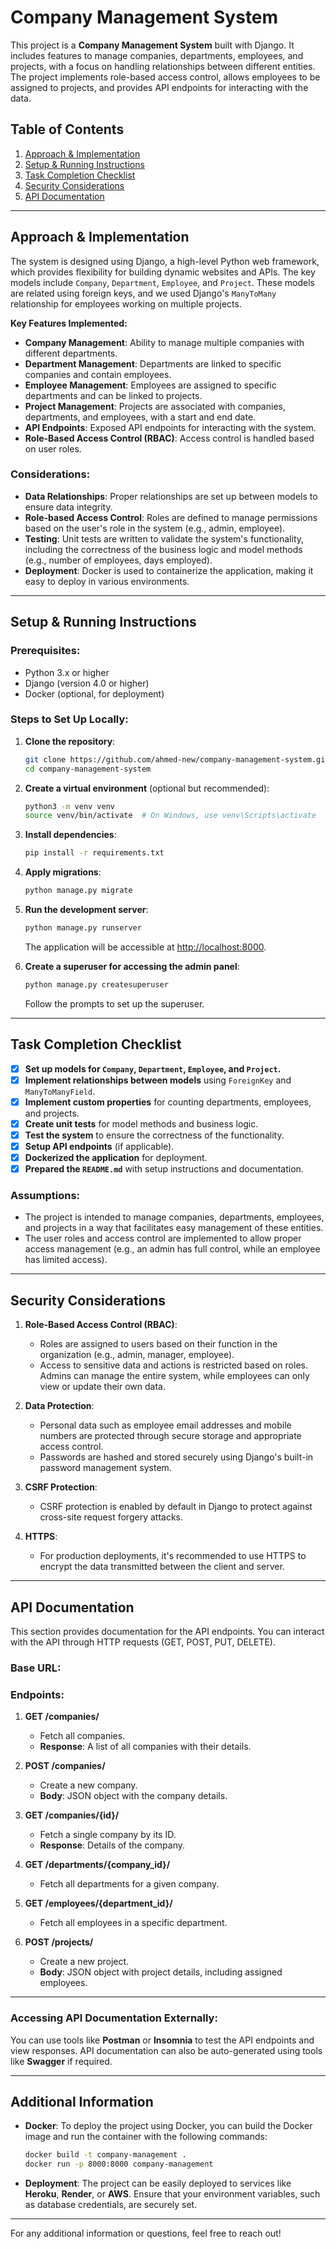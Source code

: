 # Company Management System

This project is a **Company Management System** built with Django. It includes features to manage companies, departments, employees, and projects, with a focus on handling relationships between different entities. The project implements role-based access control, allows employees to be assigned to projects, and provides API endpoints for interacting with the data.

## Table of Contents
1. [Approach & Implementation](#approach--implementation)
2. [Setup & Running Instructions](#setup--running-instructions)
3. [Task Completion Checklist](#task-completion-checklist)
4. [Security Considerations](#security-considerations)
5. [API Documentation](#api-documentation)

---

## Approach & Implementation

The system is designed using Django, a high-level Python web framework, which provides flexibility for building dynamic websites and APIs. The key models include `Company`, `Department`, `Employee`, and `Project`. These models are related using foreign keys, and we used Django's `ManyToMany` relationship for employees working on multiple projects.

**Key Features Implemented:**
- **Company Management**: Ability to manage multiple companies with different departments.
- **Department Management**: Departments are linked to specific companies and contain employees.
- **Employee Management**: Employees are assigned to specific departments and can be linked to projects.
- **Project Management**: Projects are associated with companies, departments, and employees, with a start and end date.
- **API Endpoints**: Exposed API endpoints for interacting with the system.
- **Role-Based Access Control (RBAC)**: Access control is handled based on user roles.

### Considerations:
- **Data Relationships**: Proper relationships are set up between models to ensure data integrity.
- **Role-based Access Control**: Roles are defined to manage permissions based on the user's role in the system (e.g., admin, employee).
- **Testing**: Unit tests are written to validate the system's functionality, including the correctness of the business logic and model methods (e.g., number of employees, days employed).
- **Deployment**: Docker is used to containerize the application, making it easy to deploy in various environments.

---

## Setup & Running Instructions

### Prerequisites:
- Python 3.x or higher
- Django (version 4.0 or higher)
- Docker (optional, for deployment)

### Steps to Set Up Locally:
1. **Clone the repository**:
    ```bash
    git clone https://github.com/ahmed-new/company-management-system.git
    cd company-management-system
    ```

2. **Create a virtual environment** (optional but recommended):
    ```bash
    python3 -m venv venv
    source venv/bin/activate  # On Windows, use venv\Scripts\activate
    ```

3. **Install dependencies**:
    ```bash
    pip install -r requirements.txt
    ```

4. **Apply migrations**:
    ```bash
    python manage.py migrate
    ```

5. **Run the development server**:
    ```bash
    python manage.py runserver
    ```
    The application will be accessible at [http://localhost:8000](http://localhost:8000).

6. **Create a superuser for accessing the admin panel**:
    ```bash
    python manage.py createsuperuser
    ```

    Follow the prompts to set up the superuser.

---

## Task Completion Checklist

- [x] **Set up models for `Company`, `Department`, `Employee`, and `Project`.**
- [x] **Implement relationships between models** using `ForeignKey` and `ManyToManyField`.
- [x] **Implement custom properties** for counting departments, employees, and projects.
- [x] **Create unit tests** for model methods and business logic.
- [x] **Test the system** to ensure the correctness of the functionality.
- [x] **Setup API endpoints** (if applicable).
- [x] **Dockerized the application** for deployment.
- [x] **Prepared the `README.md`** with setup instructions and documentation.

### Assumptions:
- The project is intended to manage companies, departments, employees, and projects in a way that facilitates easy management of these entities.
- The user roles and access control are implemented to allow proper access management (e.g., an admin has full control, while an employee has limited access).

---

## Security Considerations

1. **Role-Based Access Control (RBAC)**:
   - Roles are assigned to users based on their function in the organization (e.g., admin, manager, employee).
   - Access to sensitive data and actions is restricted based on roles. Admins can manage the entire system, while employees can only view or update their own data.

2. **Data Protection**:
   - Personal data such as employee email addresses and mobile numbers are protected through secure storage and appropriate access control.
   - Passwords are hashed and stored securely using Django's built-in password management system.

3. **CSRF Protection**:
   - CSRF protection is enabled by default in Django to protect against cross-site request forgery attacks.

4. **HTTPS**:
   - For production deployments, it's recommended to use HTTPS to encrypt the data transmitted between the client and server.

---

## API Documentation

This section provides documentation for the API endpoints. You can interact with the API through HTTP requests (GET, POST, PUT, DELETE).

### Base URL:

### Endpoints:
1. **GET /companies/**
   - Fetch all companies.
   - **Response**: A list of all companies with their details.

2. **POST /companies/**
   - Create a new company.
   - **Body**: JSON object with the company details.

3. **GET /companies/{id}/**
   - Fetch a single company by its ID.
   - **Response**: Details of the company.

4. **GET /departments/{company_id}/**
   - Fetch all departments for a given company.

5. **GET /employees/{department_id}/**
   - Fetch all employees in a specific department.

6. **POST /projects/**
   - Create a new project.
   - **Body**: JSON object with project details, including assigned employees.

---

### Accessing API Documentation Externally:
You can use tools like **Postman** or **Insomnia** to test the API endpoints and view responses. API documentation can also be auto-generated using tools like **Swagger** if required.

---

## Additional Information

- **Docker**: To deploy the project using Docker, you can build the Docker image and run the container with the following commands:
    ```bash
    docker build -t company-management .
    docker run -p 8000:8000 company-management
    ```

- **Deployment**: The project can be easily deployed to services like **Heroku**, **Render**, or **AWS**. Ensure that your environment variables, such as database credentials, are securely set.

---

For any additional information or questions, feel free to reach out!


